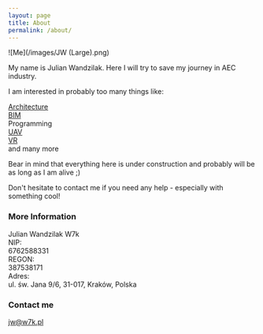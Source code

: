 ```yaml
---
layout: page
title: About
permalink: /about/
---
```

![Me](/images/JW (Large).png) 

My name is Julian Wandzilak. Here I will try to save my journey in AEC industry.  

I am interested in probably too many things like:  

[Architecture](https://w7k.pl/architecture/)  
[BIM](https://w7k.pl/bim/)  
Programming  
[UAV](https://w7k.pl/uav/)  
[VR](https://w7k.pl/vr/)  
and many more  
  
Bear in mind that everything here is under construction and probably will be as long as I am alive ;)  
  
Don't hesitate to contact me if you need any help - especially with something cool!  
  
### More Information

Julian Wandzilak W7k  
NIP:  
6762588331  
REGON:  
387538171  
Adres:  
ul. św. Jana 9/6, 31-017, Kraków, Polska  

### Contact me

jw@w7k.pl
